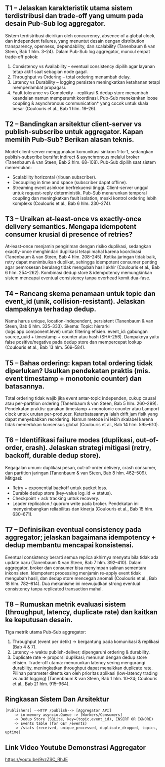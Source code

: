 ## T1 – Jelaskan karakteristik utama sistem terdistribusi dan trade-off yang umum pada desain Pub-Sub log aggregator.

Sistem terdistribusi dicirikan oleh concurrency, absence of a global clock, dan independent failures, yang menuntut desain dengan distribution transparency, openness, dependability, dan scalability (Tanenbaum & van Steen, Bab 1 hlm. 3–24).
Dalam Pub-Sub log aggregator, muncul empat trade-off pokok:
1. Consistency vs Availability – eventual consistency dipilih agar layanan tetap aktif saat sebagian node gagal.
2. Throughput vs Ordering – total ordering menambah delay.
3. Latency vs Durability – logging persisten meningkatkan ketahanan tetapi memperlambat propagasi.
4. Fault tolerance vs Complexity – replikasi & dedup store menambah keandalan namun memperumit koordinasi.
Pub-Sub menekankan loose coupling & asynchronous communication* yang cocok untuk skala besar (Coulouris et al., Bab 1 hlm. 16–26).

## T2 – Bandingkan arsitektur client-server vs publish-subscribe untuk aggregator. Kapan memilih Pub-Sub? Berikan alasan teknis.

Model client-server menggunakan komunikasi sinkron 1-to-1, sedangkan publish-subscribe bersifat indirect & asynchronous melalui broker (Tanenbaum & van Steen, Bab 2 hlm. 68–108).
Pub-Sub dipilih saat sistem memerlukan:
- Scalability horizontal (ribuan subscriber).
- Decoupling in time and space (subscriber dapat offline).
- Streaming event asinkron berfrekuensi tinggi.
Client-server unggul untuk request-reply deterministik. Pub-Sub menurunkan temporal coupling dan meningkatkan fault isolation, meski kontrol ordering lebih kompleks (Coulouris et al., Bab 6 hlm. 230–274).

## T3 – Uraikan at-least-once vs exactly-once delivery semantics. Mengapa idempotent consumer krusial di presence of retries?

At-least-once menjamin pengiriman dengan risiko duplikasi, sedangkan exactly-once menghindari duplikasi tetapi mahal karena koordinasi (Tanenbaum & van Steen, Bab 4 hlm. 208–245). Ketika jaringan tidak baik, retry dapat menimbulkan duplikat, sehingga idempotent consumer penting agar pemrosesan berulang tidak mengubah hasil akhir (Coulouris et al., Bab 6 hlm. 254–262). Kombinasi dedup store & idempotency memungkinkan sistem mencapai eventual consistency tanpa overhead komit dua-fase.

## T4 – Rancang skema penamaan untuk topic dan event_id (unik, collision-resistant). Jelaskan dampaknya terhadap dedup.

Nama harus unique, location-independent, persistent (Tanenbaum & van Steen, Bab 6 hlm. 325–333).
Skema:
Topic: hierarki (logs.app.component.level) untuk filtering efisien.
event_id: gabungan source_uuid + timestamp + counter atau hash (SHA-256).
Dampaknya yaitu false positive/negative pada dedup store dan mempercepat lookup (Coulouris et al., Bab 13 hlm. 569–584).

## T5 – Bahas ordering: kapan total ordering tidak diperlukan? Usulkan pendekatan praktis (mis. event timestamp + monotonic counter) dan batasannya.

Total ordering tidak wajib jika event antar-topic independen, cukup causal atau per-partition ordering (Tanenbaum & van Steen, Bab 5 hlm. 260–299). Pendekatan praktis: gunakan timestamp + monotonic counter atau Lamport clock untuk urutan per-producer. Keterbatasannya ialah drift jam fisik yang dapat menyebabkan reordering. Namun metode ini lebih skalabel karena tidak memerlukan konsensus global (Coulouris et al., Bab 14 hlm. 595–610).

## T6 – Identifikasi failure modes (duplikasi, out-of-order, crash). Jelaskan strategi mitigasi (retry, backoff, durable dedup store).

Kegagalan umum: duplikasi pesan, out-of-order delivery, crash consumer, dan partition jaringan (Tanenbaum & van Steen, Bab 8 hlm. 462–509).
Mitigasi:
- Retry + exponential backoff untuk packet loss.
- Durable dedup store (key-value log_id → status).
- Checkpoint + ack tracking untuk recovery.
- Leader replication / quorum write pada broker.
Pendekatan ini menyeimbangkan reliabilitas dan kinerja (Coulouris et al., Bab 15 hlm. 630–671).

## T7 – Definisikan eventual consistency pada aggregator; jelaskan bagaimana idempotency + dedup membantu mencapai konsistensi.

Eventual consistency berarti semua replica akhirnya menyatu bila tidak ada update baru (Tanenbaum & van Steen, Bab 7 hlm. 392–410). Dalam aggregator, broker dan consumer bisa menyimpan salinan sementara inkonsisten. Idempotent processing menjamin re-apply event tidak mengubah hasil, dan dedup store mencegah anomali (Coulouris et al., Bab 18 hlm. 782–814). Dua mekanisme ini mewujudkan strong eventual consistency tanpa replicated transaction mahal.

## T8 – Rumuskan metrik evaluasi sistem (throughput, latency, duplicate rate) dan kaitkan ke keputusan desain.

Tiga metrik utama Pub-Sub aggregator:
1. Throughput (event per detik) → bergantung pada komunikasi & replikasi (Bab 4 & 7).
2. Latency → waktu publish-deliver; dipengaruhi ordering & durability.
3. Duplicate rate → proporsi duplikasi; menurun dengan dedup store efisien.
Trade-off utama: menurunkan latency sering mengurangi durability, meningkatkan throughput dapat menaikkan duplicate rate. Pilihan parameter ditentukan oleh prioritas aplikasi (low-latency trading vs audit logging) (Tanenbaum & van Steen, Bab 1 hlm. 10–24; Coulouris et al., Bab 21 hlm. 915–964).

## Ringkasan Sistem Dan Arsitektur
    [Publishers] --HTTP /publish--> [Aggregator API]
        -> in-memory asyncio.Queue -> [Workers/Consumers]
        -> Dedup Store (SQLite, key=(topic,event_id), INSERT OR IGNORE)
        -> Events table (for GET /events)
        -> /stats (received, unique_processed, duplicate_dropped, topics, uptime)

## Link Video Youtube Demonstrasi Aggregator
https://youtu.be/9vzZSC_RhJE
